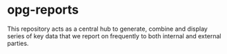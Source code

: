 # opg-reports

This repository acts as a central hub to generate, combine and display series of key data that we report on frequently to both internal and external parties.

